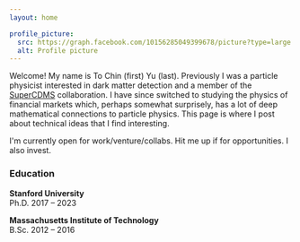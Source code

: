 ```yaml
---
layout: home

profile_picture:
  src: https://graph.facebook.com/10156285049399678/picture?type=large
  alt: Profile picture
---
```


<p>
  Welcome! My name is To Chin (first) Yu (last). Previously I was a particle physicist interested in dark matter detection and a member of the <a href="https://supercdms.slac.stanford.edu/">SuperCDMS</a> collaboration. I have since switched to studying the physics of financial markets which, perhaps somewhat surprisely, has a lot of deep mathematical connections to particle physics. This page is where I post about technical ideas that I find interesting.
</p>

<p>
I'm currently open for work/venture/collabs. Hit me up if for opportunities. I also invest.
</p>

<h3>Education</h3>

<b>Stanford University</b> <br />
Ph.D. 2017 – 2023

<b>Massachusetts Institute of Technology</b> <br />
B.Sc. 2012 – 2016
